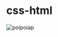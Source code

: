 # css-html
![poipoiap](https://www.google.com/imgres?imgurl=https%3A%2F%2Festatsite.com.br%2Fwp-content%2Fuploads%2F2020%2F03%2Fpost-figura-no-jupyter-e1584213907205.png&tbnid=auPywQwT4Cl1GM&vet=12ahUKEwio5OGqh7iDAxUgM7kGHemWBhYQMygIegQIARBq..i&imgrefurl=https%3A%2F%2Festatsite.com.br%2F2020%2F03%2F14%2Finserindo-figuras-no-jupyter-notebook%2F&docid=pAkMlYK4g8So4M&w=687&h=151&q=como%20colocar%20imagem%20em%20markdown&client=opera-gx&ved=2ahUKEwio5OGqh7iDAxUgM7kGHemWBhYQMygIegQIARBq)